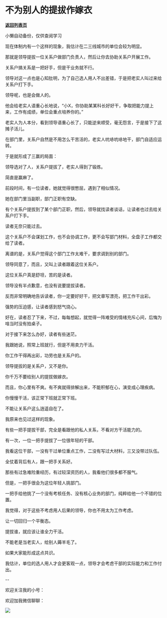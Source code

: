 # 不为别人的提拔作嫁衣

[**返回列表页**](/gzh/费曼的小茶馆)

小懒自动备份，仅供查阅学习

现在体制内有一个这样的现象，我估计在二三线城市的单位会较为明显。  

那就是领导提拔一位关系户做部门负责人，然后让你去协助关系户开展工作。

关系户搞关系是一把好手，但是干业务就不行。

领导对这一点也是心知肚明，为了自己选人用人不出差错，于是把老实人叫过来给关系户打下手。

领导呢，也是会做人的。

他会给老实人语重心长地说，“小X，你协助某某科长好好干，争取把能力提上来，工作有成绩，单位会重点培养你的。”

老实人为人本分，看到领导语重心长了，只能逆来顺受，毫无怨言，于是接下了这摊子活儿。

在部门里，关系户自然是不用怎么干苦活的，老实人吭哧吭哧地干，部门自适应运转。

于是就形成了三赢的局面：

领导选对了人，关系户提拔了，老实人得到了锻炼。

简直是赢麻了。

前段时间，有一位读者，她就觉得很憋屈，遇到了相似情况。  

她在部门里当副职，部门正职有空缺。

有个关系户提拔到了某个部门正职，然后，领导就找读者谈话，让读者也过去给关系户打下手。  

读者无奈只能过去。  

这个关系户不会谋划工作，也不会协调工作，更不会写部门材料，全盘子工作都交给了读者。

离谱的是，关系户觉得这个部门工作太难干，要求调到别的部门。

领导同意了，而且，又叫上读者跟着这位关系户。

这位关系户真是舒坦，苦的是读者。

领导没有半点歉意，也没有说要提拔读者。  

反而非常明确地告诉读者，你一定要好好干，把文章写漂亮，把工作干出彩。

强势的压迫感，让读者感到怒气烧心。

好在，读者忍了下来，不过，每每想起，就觉得一阵难受的情绪充斥心间，后悔为啥当时没有拍桌子。

对于接下来怎么办好，读者有些迷茫。  

我跟她说，照常上班就行，但是不用卖力干活。  

你工作干得再出彩，功劳也是关系户的。  

领导提拔的是关系户，又不是你。

你千万不要给别人的提拔做嫁衣。

而且，你心里有不爽。有不爽就得排解出来，不能积郁在心，演变成心理疾病。

你慢慢干活，该正常下班就正常下班。

不能让关系户这么逍遥自在了。

我原来也见过这样的现象。  

有些一把手提拔干部，完全是看跟他的私人关系，不看对方干活能力的。

有一次，一位一把手提拔了一位很年轻的干部。  

我看这位干部，一没有干过单位重点工作，二没有写过大材料，三又没带过队伍。

全仗着背后有人，跟一把手关系好。

那些有过急难险重经历，有过较深资历的人，我看他们很多都不服气。  

但是，一把手很会为这位年轻人挑部门。  

一把手给他挑了一个没有考核任务、没有核心业务的部门，纯粹给他一个不错的位置。

我觉得，对于这些不考虑用人后果的领导，你也不用太为工作考虑。

让一切回归一个平衡态。

提拔谁，就应该让谁全力干活。

不能老是当老实人，给别人薅羊毛了。  

如果大家能形成这点共识。

我估计，单位的选人用人才会更客观一点，领导才会考虑干部的实际能力和工作付出。

\--  

欢迎关注我的小号：

欢迎加我微信聊聊：  

![](https://mmbiz.qpic.cn/mmbiz_jpg/4ufdCXwkRAogiaBPlLVvMdhW25OKOspeLKicEd7LtibnPG1m66ljicjv5q7W5uHrPrOnhOiaExezAKMkAnQpKcBBLMw/640?wx_fmt=jpeg&from;=appmsg)

  

